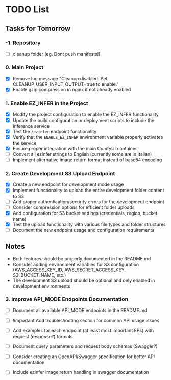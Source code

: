 # TODO List

## Tasks for Tomorrow

### -1. Repository
 - [ ] cleanup folder (eg. Dont push manifests!)

### 0. Main Project
- [x] Remove log message "Cleanup disabled. Set CLEANUP_USER_INPUT_OUTPUT=true to enable."
- [x] Enable gzip compression in nginx if not already enabled

### 1. Enable EZ_INFER in the Project
- [x] Modify the project configuration to enable the EZ_INFER functionality
- [x] Update the build configuration or deployment scripts to include the inference service
- [x] Test the `/ezinfer` endpoint functionality
- [x] Verify that the `ENABLE_EZ_INFER` environment variable properly activates the service
- [x] Ensure proper integration with the main ComfyUI container
- [ ] Convert all ezinfer strings to English (currently some are in Italian)
- [ ] Implement alternative image return format instead of base64 encoding

### 2. Create Development S3 Upload Endpoint
- [x] Create a new endpoint for development mode usage
- [x] Implement functionality to upload the entire development folder content to S3
- [ ] Add proper authentication/security errors for the development endpoint
- [ ] Consider compression options for efficient folder uploads
- [x] Add configuration for S3 bucket settings (credentials, region, bucket name)
- [x] Test the upload functionality with various file types and folder structures
- [ ] Document the new endpoint usage and configuration requirements

## Notes
- Both features should be properly documented in the README.md
- Consider adding environment variables for S3 configuration (AWS_ACCESS_KEY_ID, AWS_SECRET_ACCESS_KEY, S3_BUCKET_NAME, etc.)
- The development S3 upload should be optional and only enabled in development environments 

### 3. Improve API_MODE Endpoints Documentation
- [ ] Document all available API_MODE endpoints in the README.md
- [ ] !important Add troubleshooting section for common API usage issues
- [ ] Add examples for each endpoint (at least most important EPs) with request (response?) formats
- [ ] Document query parameters and request body schemas (Swagger?)
- [ ] Consider creating an OpenAPI/Swagger specification for better API documentation
- [ ] Include ezinfer image return handling in swagger documentation

